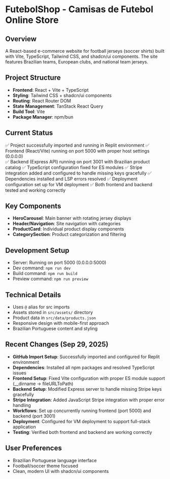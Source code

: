 # FutebolShop - Camisas de Futebol Online Store

## Overview
A React-based e-commerce website for football jerseys (soccer shirts) built with Vite, TypeScript, Tailwind CSS, and shadcn/ui components. The site features Brazilian teams, European clubs, and national team jerseys.

## Project Structure
- **Frontend**: React + Vite + TypeScript
- **Styling**: Tailwind CSS + shadcn/ui components  
- **Routing**: React Router DOM
- **State Management**: TanStack React Query
- **Build Tool**: Vite
- **Package Manager**: npm/bun

## Current Status
✅ Project successfully imported and running in Replit environment
✅ Frontend (React/Vite) running on port 5000 with proper host settings (0.0.0.0)  
✅ Backend (Express API) running on port 3001 with Brazilian product catalog
✅ TypeScript configuration fixed for ES modules
✅ Stripe integration added and configured to handle missing keys gracefully
✅ Dependencies installed and LSP errors resolved
✅ Deployment configuration set up for VM deployment
✅ Both frontend and backend tested and working correctly

## Key Components
- **HeroCarousel**: Main banner with rotating jersey displays
- **Header/Navigation**: Site navigation with categories
- **ProductCard**: Individual product display components
- **CategorySection**: Product categorization and filtering

## Development Setup
- Server: Running on port 5000 (0.0.0.0:5000) 
- Dev command: `npm run dev`
- Build command: `npm run build`
- Preview command: `npm run preview`

## Technical Details
- Uses `@` alias for src imports
- Assets stored in `src/assets/` directory
- Product data in `src/data/products.json`
- Responsive design with mobile-first approach
- Brazilian Portuguese content and styling

## Recent Changes (Sep 29, 2025)
- **GitHub Import Setup**: Successfully imported and configured for Replit environment
- **Dependencies**: Installed all npm packages and resolved TypeScript issues
- **Frontend Setup**: Fixed Vite configuration with proper ES module support (__dirname → fileURLToPath)
- **Backend Setup**: Modified Express server to handle missing Stripe keys gracefully
- **Stripe Integration**: Added JavaScript Stripe integration with proper error handling
- **Workflows**: Set up concurrently running frontend (port 5000) and backend (port 3001)
- **Deployment**: Configured for VM deployment to support full-stack application
- **Testing**: Verified both frontend and backend are working correctly

## User Preferences
- Brazilian Portuguese language interface
- Football/soccer theme focused
- Clean, modern UI with shadcn/ui components